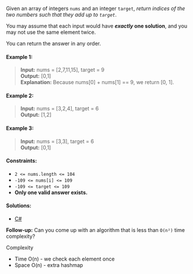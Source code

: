 Given an array of integers `nums` and an integer `target`, _return indices of the two numbers such that they add up to `target`_.

You may assume that each input would have **_exactly_ one solution**, and you may not use the same element twice.

You can return the answer in any order.

 

#### Example 1:

> **Input:** nums = [2,7,11,15], target = 9  
> **Output:** [0,1]  
> **Explanation:** Because nums[0] + nums[1] == 9, we return [0, 1].

#### Example 2:

> **Input:** nums = [3,2,4], target = 6  
> **Output:** [1,2]

#### Example 3:

> **Input:** nums = [3,3], target = 6  
> **Output:** [0,1]
 

#### Constraints:

- `2 <= nums.length <= 104`
- `-109 <= nums[i] <= 109`
- `-109 <= target <= 109`
- **Only one valid answer exists.**

 #### Solutions:

 - [C#](/hashmap/two-sum/two-sum.cs)
 

**Follow-up:** Can you come up with an algorithm that is less than `O(n²)` time complexity?

Complexity
- Time O(n) - we check each element once
- Space O(n) - extra hashmap